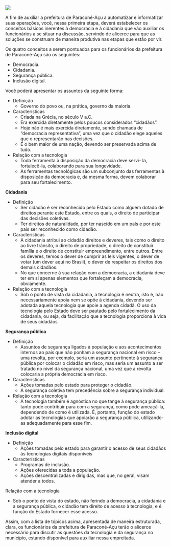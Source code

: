 [![](https://ampli-images.s3.amazonaws.com/production/c40ee967-950e-497e-b99e-8d606638543e/original)](https://ampli-images.s3.amazonaws.com/production/c40ee967-950e-497e-b99e-8d606638543e/original)

A fim de auxiliar a prefeitura de Paraconé-Açu a automatizar e informatizar suas operações, você, nessa primeira etapa, deverá estabelecer os conceitos básicos inerentes à democracia e à cidadania que vão auxiliar os funcionários a se situar na discussão, servindo de alicerce para que as soluções se construam de maneira produtiva nas etapas que estão por vir.

Os quatro conceitos a serem pontuados para os funcionários da prefeitura de Paraconé-Açu são os seguintes:

- Democracia.
- Cidadania.
- Segurança pública.
- Inclusão digital.

Você poderá apresentar os assuntos da seguinte forma:

- Definição
    - Governo do povo ou, na prática, governo da maioria.
- Características
    - Criada na Grécia, no século V a.C.
    - Era exercida diretamente pelos poucos considerados “cidadãos”.
    - Hoje não é mais exercida diretamente, sendo chamada de “democracia representativa”, uma vez que o cidadão elege aqueles que o representarão nas decisões.
    - É o bem maior de uma nação, devendo ser preservada acima de tudo.
- Relação com a tecnologia
    - Toda ferramenta à disposição da democracia deve servi- la, fortalecê-la, colaborando para sua longevidade.
    - As ferramentas tecnológicas são um subconjunto das ferramentas à disposição da democracia e, da mesma forma, devem colaborar para seu fortalecimento.

**Cidadania**

- Definição
    - Ser cidadão é ser reconhecido pelo Estado como alguém dotado de direitos perante este Estado, entre os quais, o direito de participar das decisões coletivas.
    - Ter direitos de naturalidade, por ter nascido em um país e por este país ser reconhecido como cidadão.
- Características
    - A cidadania atribui ao cidadão direitos e deveres, tais como o direito ao livre trânsito, o direito de propriedade, o direito de constituir família e o direito de constituir empreendimento, entre outros. Entre os deveres, temos o dever de cumprir as leis vigentes, o dever de votar (um dever aqui no Brasil), o dever de respeitar os direitos dos demais cidadãos.
    - No que concerne à sua relação com a democracia, a cidadania deve ter em si apenas elementos que fortaleçam a democracia, obviamente.
- Relação com a tecnologia
    - Sob o ponto de vista da cidadania, a tecnologia é neutra, isto é, não necessariamente apoia nem se opõe à cidadania, devendo ser adotada aquela tecnologia que apoie a agenda cidadã. O uso da tecnologia pelo Estado deve ser pautado pelo fortalecimento da cidadania, ou seja, da facilitação que a tecnologia proporciona à vida de seus cidadãos

**Segurança pública**

- Definição
    - Assuntos de segurança ligados à população e aos acontecimentos internos ao país que não ponham a segurança nacional em risco – uma revolta, por exemplo, seria um assunto pertinente à segurança pública por colocar o cidadão em risco, mas seria um assunto a ser tratado no nível da segurança nacional, uma vez que a revolta colocaria a própria democracia em risco.
- Características
    - Ações tomadas pelo estado para proteger o cidadão.
    - A segurança coletiva tem precedência sobre a segurança individual.
- Relação com a tecnologia
    - A tecnologia também é agnóstica no que tange à segurança pública: tanto pode contribuir para com a segurança, como pode ameaçá-la, dependendo de como é utilizada. É, portanto, função do estado adotar as tecnologias que apoiarão a segurança pública, utilizando-as adequadamente para esse fim.

**Inclusão digital**

- Definição
    - Ações tomadas pelo estado para garantir o acesso de seus cidadãos às tecnologias digitais disponíveis
- Características
    - Programas de inclusão.
    - Ações oferecidas a toda a população.
    - Ações descentralizadas e dirigidas, mas que, no geral, visam atender a todos.

Relação com a tecnologia

- Sob o ponto de vista do estado, não ferindo a democracia, a cidadania e a segurança pública, o cidadão tem direito de acesso à tecnologia, e é função do Estado fornecer esse acesso.

Assim, com a lista de tópicos acima, apresentada de maneira estruturada, clara, os funcionários da prefeitura de Paraconé-Açu terão o alicerce necessário para discutir as questões da tecnologia e da segurança no município, estando disponível para auxiliar nessa empreitada.